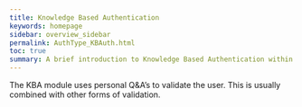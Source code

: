 ```yaml
---
title: Knowledge Based Authentication
keywords: homepage
sidebar: overview_sidebar
permalink: AuthType_KBAuth.html
toc: true
summary: A brief introduction to Knowledge Based Authentication within NHS Digital's Care Access Service.
---
```


The KBA module uses personal Q&A’s to validate the user. This is usually combined with other forms of validation.